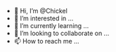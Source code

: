 - 👋 Hi, I’m @Chickel
- 👀 I’m interested in ...
- 🌱 I’m currently learning ...
- 💞️ I’m looking to collaborate on ...
- 📫 How to reach me ...

<!---
Chickel/Chickel is a ✨ special ✨ repository because its `README.md` (this file) appears on your GitHub profile.
You can click the Preview link to take a look at your changes.
--->
